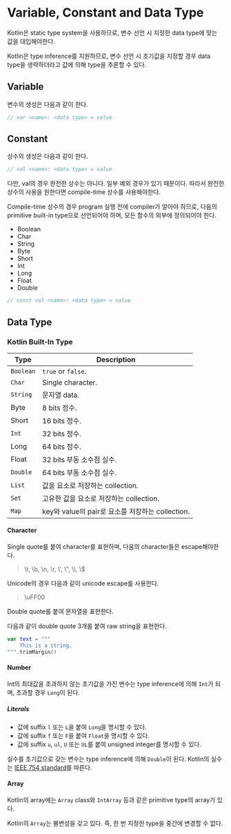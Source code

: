 # Variable, Constant and Data Type

Kotlin은 static type system을 사용하므로, 변수 선언 시 지정한 data type에 맞는 값을 대입해야한다.

Kotlin은 type inference를 지원하므로, 변수 선언 시 초기값을 지정할 경우 data type을 생략하더라고 값에 의해 type을 추론할 수 있다.

## Variable

변수의 생성은 다음과 같이 한다.

```kt
// var <name>: <data type> = value
```

## Constant

상수의 생성은 다음과 같이 한다.

```kt
// val <name>: <data type> = value
```

다만, val의 경우 완전한 상수는 아니다. 일부 예외 경우가 있기 때문이다. 따라서 완전한 상수의 사용을 원한다면 compile-time 상수를 사용해야한다.

Compile-time 상수의 경우 program 실행 전에 compiler가 알아야 하므로, 다음의 primitive built-in type으로 선언되어야 하며, 모든 함수의 외부에 정의되어야 한다.

* Boolean
* Char
* String
* Byte
* Short
* Int
* Long
* Float
* Double

```kt
// const val <name>: <data type> = value
```

## Data Type

### Kotlin Built-In Type

Type      | Description
----------|----------------------------------------------------------
`Boolean` | `true` or `false`.
`Char`    | Single character.
`String`  | 문자열 data.
Byte      | 8 bits 정수.
Short     | 16 bits 정수.
`Int`     | 32 bits 정수.
Long      | 64 bits 정수.
Float     | 32 bits 부동 소수점 실수.
`Double`  | 64 bits 부동 소수점 실수.
`List`    | 값을 요소로 저장하는 collection.
`Set`     | 고유한 값을 요소로 저장하는 collection.
`Map`     | key와 value의 pair로 요소를 저장하는 collection.

#### Character

Single quote를 붙여 character를 표현하며, 다음의 character들은 escape해야한다.

> \t, \b, \n, \r, \\', \\", \\\\, \\$

Unicode의 경우 다음과 같이 unicode escape를 사용한다.

> \uFF00

Double quote를 붙여 문자열을 표현한다.

다음과 같이 double quote 3개를 붙여 raw string을 표현한다.

```kt
var text = """
	This is a string.
""".trimMargin()
```

#### Number

Int의 최대값을 초과하지 않는 초기값을 가진 변수는 type inference에 의해 `Int`가 되며, 초과할 경우 `Long`이 된다.

##### Literals

* 값에 suffix `l` 또는 `L`을 붙여 `Long`을 명시할 수 있다.
* 값에 suffix `f` 또는 `F`을 붙여 `Float`을 명시할 수 있다.
* 값에 suffix `u`, `ul`, `U` 또는 `UL`를 붙여 unsigned integer를 명시할 수 있다.

실수를 초기값으로 갖는 변수는 type inference에 의해 `Double`이 된다. Kotlin의 실수는 [IEEE 754 standard](https://en.wikipedia.org/wiki/IEEE_754)를 따른다.

#### Array

Kotlin의 array에는 `Array` class와 `IntArray` 등과 같은 primitive type의 array가 있다.

Kotlin의 `Array`는 불변성을 갖고 있다. 즉, 한 번 지정한 type을 중간에 변경할 수 없다.

